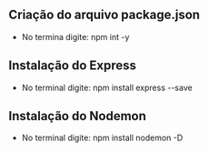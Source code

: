 ## Criação do arquivo package.json
- No termina digite: npm int -y

## Instalação do Express
- No terminal digite: npm install express --save

## Instalação do Nodemon
- No terminal digite: npm install nodemon -D
